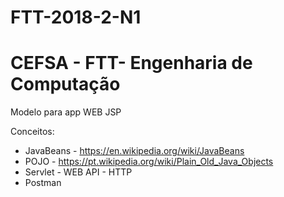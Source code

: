 # FTT-2018-2-N1

# CEFSA - FTT- Engenharia de Computação

Modelo para app WEB JSP

Conceitos:
- JavaBeans - https://en.wikipedia.org/wiki/JavaBeans
- POJO - https://pt.wikipedia.org/wiki/Plain_Old_Java_Objects
- Servlet - WEB API - HTTP
- Postman
